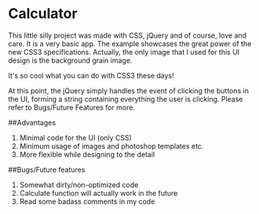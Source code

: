 # Calculator

This little silly project was made with CSS, jQuery and of course, love and care. It is a very basic app. The example showcases the great power of the new CSS3 specifications. Actually, the only image that I used for this UI design is the background grain image.

It's so cool what you can do with CSS3 these days!

At this point, the jQuery simply handles the event of clicking the buttons in the UI, forming a string containing everything the user is clicking. Please refer to Bugs/Future Features for more.

##Advantages
1. Minimal code for the UI (only CSS)
2. Minimum usage of images and photoshop templates etc.
3. More flexible while designing to the detail

##Bugs/Future features
1. Somewhat dirty/non-optimized code
2. Calculate function will actually work in the future
3. Read some badass comments in my code